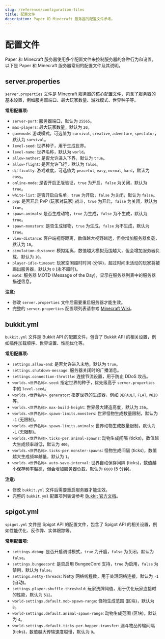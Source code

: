 ```yaml
---
slug: /reference/configuration-files
title: 配置文件
description: Paper 和 Minecraft 服务器的配置文件参考。
---
```


# 配置文件

Paper 和 Minecraft 服务器使用多个配置文件来控制服务器的各种行为和设置。以下是 Paper 和 Minecraft 服务器常用的配置文件及其说明。

## server.properties

`server.properties` 文件是 Minecraft 服务器的核心配置文件，包含了服务器的基本设置，例如服务器端口、最大玩家数量、游戏模式、世界种子等。

**常用配置项:**

*   `server-port`: 服务器端口，默认为 `25565`。
*   `max-players`: 最大玩家数量，默认为 `20`。
*   `gamemode`: 游戏模式，可选值为 `survival`, `creative`, `adventure`, `spectator`，默认为 `survival`。
*   `level-seed`: 世界种子，用于生成世界。
*   `level-name`: 世界名称，默认为 `world`。
*   `allow-nether`: 是否允许进入下界，默认为 `true`。
*   `allow-flight`: 是否允许飞行，默认为 `false`。
*   `difficulty`: 游戏难度，可选值为 `peaceful`, `easy`, `normal`, `hard`，默认为 `easy`。
*   `online-mode`: 是否开启正版验证，`true` 为开启，`false` 为关闭，默认为 `true`。
*   `white-list`: 是否开启白名单，`true` 为开启，`false` 为关闭，默认为 `false`。
*   `pvp`: 是否开启 PvP (玩家对玩家) 战斗，`true` 为开启，`false` 为关闭，默认为 `true`。
*   `spawn-animals`: 是否生成动物，`true` 为生成，`false` 为不生成，默认为 `true`。
*   `spawn-monsters`: 是否生成怪物，`true` 为生成，`false` 为不生成，默认为 `true`。
*   `view-distance`: 客户端视野距离，数值越大视野越远，但会增加服务器负载，默认为 `10`。
*   `simulation-distance`: 模拟距离，数值越大模拟范围越大，但会增加服务器负载，默认为 `10`。
*   `player-idle-timeout`: 玩家空闲超时时间 (分钟)，超过时间未活动的玩家将被踢出服务器，默认为 `0` (永不超时)。
*   `motd`: 服务器 MOTD (Message of the Day)，显示在服务器列表中的服务器描述信息。

**注意:**

*   修改 `server.properties` 文件后需要重启服务器才能生效。
*   完整的 `server.properties` 配置项列表请参考 [Minecraft Wiki](https://minecraft.wiki/w/Server.properties)。

## bukkit.yml

`bukkit.yml` 文件是 Bukkit API 的配置文件，包含了 Bukkit API 的相关设置，例如插件加载顺序、世界设置、性能优化等。

**常用配置项:**

*   `settings.allow-end`: 是否允许进入末地，默认为 `true`。
*   `settings.shutdown-message`: 服务器关闭时的广播消息。
*   `settings.connection-throttle`: 连接节流设置，用于防止 DDoS 攻击。
*   `worlds.<世界名称>.seed`: 指定世界的种子，优先级高于 `server.properties` 中的 `level-seed`。
*   `worlds.<世界名称>.generator`: 指定世界的生成器，例如 `DEFAULT`, `FLAT`, `VOID` 等。
*   `worlds.<世界名称>.max-build-height`: 世界最大建造高度，默认为 `256`。
*   `worlds.<世界名称>.spawn-limits.monsters`: 世界怪物生成数量限制，默认为 `-1` (无限制)。
*   `worlds.<世界名称>.spawn-limits.animals`: 世界动物生成数量限制，默认为 `-1` (无限制)。
*   `worlds.<世界名称>.ticks-per.animal-spawns`: 动物生成间隔 (ticks)，数值越大生成频率越低，默认为 `400`。
*   `worlds.<世界名称>.ticks-per.monster-spawns`: 怪物生成间隔 (ticks)，数值越大生成频率越低，默认为 `1`。
*   `worlds.<世界名称>.auto-save-interval`: 世界自动保存间隔 (ticks)，数值越小保存频率越高，但会增加服务器负载，默认为 `6000` (5 分钟)。

**注意:**

*   修改 `bukkit.yml` 文件后需要重启服务器才能生效。
*   完整的 `bukkit.yml` 配置项列表请参考 [Bukkit 官方文档](https://bukkit.fandom.com/wiki/Bukkit.yml)。

## spigot.yml

`spigot.yml` 文件是 Spigot API 的配置文件，包含了 Spigot API 的相关设置，例如性能优化、反作弊、实体跟踪等。

**常用配置项:**

*   `settings.debug`: 是否开启调试模式，`true` 为开启，`false` 为关闭，默认为 `false`。
*   `settings.bungeecord`: 是否启用 BungeeCord 支持，`true` 为启用，`false` 为禁用，默认为 `false`。
*   `settings.netty-threads`: Netty 网络线程数，用于处理网络连接，默认为 `-1` (自动)。
*   `settings.player-shuffle-threshold`: 玩家洗牌阈值，用于优化玩家连接时的性能，默认为 `512`。
*   `world-settings.default.mob-spawn-range`: 怪物生成范围 (区块)，默认为 `8`。
*   `world-settings.default.animal-spawn-range`: 动物生成范围 (区块)，默认为 `4`。
*   `world-settings.default.ticks-per.hopper-transfer`: 漏斗物品传输间隔 (ticks)，数值越大传输速度越慢，默认为 `8`。 
